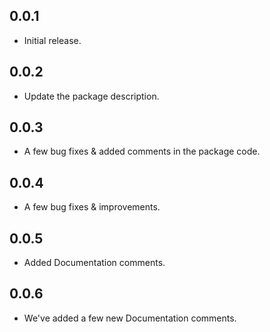 ## 0.0.1

* Initial release.

## 0.0.2

* Update the package description.

## 0.0.3

* A few bug fixes & added comments in the package code.

## 0.0.4

* A few bug fixes & improvements.

## 0.0.5

* Added Documentation comments.

## 0.0.6

* We've added a few new Documentation comments.
